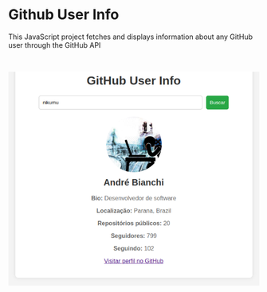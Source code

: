 # Github User Info

This JavaScript project fetches and displays information about any GitHub user through the GitHub API

<br>

<p align="center">
  <a href="">
    <img alt="Logo" src="Screenshot.png" align="center">  
  </a>
</p>
